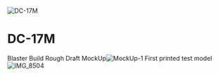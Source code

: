 ![DC-17M](https://user-images.githubusercontent.com/52763216/115950758-04f0c300-a492-11eb-9135-780b72e52729.jpg)
# DC-17M
Blaster Build
Rough Draft MockUp![MockUp-1](https://user-images.githubusercontent.com/52763216/116013111-3c22b980-a5e3-11eb-83c2-df1a29ead29e.jpg)
First printed test model ![IMG_8504](https://user-images.githubusercontent.com/52763216/116966307-b34ff180-ac64-11eb-817f-a327d8a6bb54.JPG)

